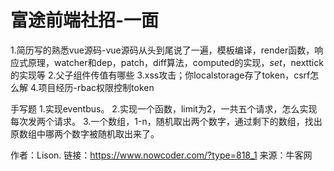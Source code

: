 # 富途前端社招-一面

1.简历写的熟悉vue源码-vue源码从头到尾说了一遍，模板编译，render函数，响应式原理，watcher和dep，patch，diff算法，computed的实现，$set，$nexttick的实现等
2.父子组件传值有哪些
3.xss攻击；你localstorage存了token，csrf怎么解
4.项目经历-rbac权限控制token

手写题
1.实现eventbus。
2.实现一个函数，limit为2，一共五个请求，怎么实现每次发两个请求。
3.一个数组，1-n，随机取出两个数字，通过剩下的数组，找出原数组中哪两个数字被随机取出来了。



作者：Lison.
链接：https://www.nowcoder.com/?type=818_1
来源：牛客网